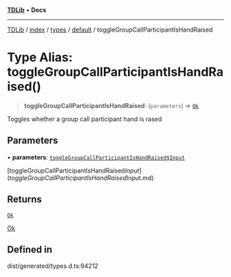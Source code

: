 [**TDLib**](../../../../../../README.md) • **Docs**

***

[TDLib](../../../../../../modules.md) / [index](../../../../../README.md) / [types](../../../README.md) / [default](../README.md) / toggleGroupCallParticipantIsHandRaised

# Type Alias: toggleGroupCallParticipantIsHandRaised()

> **toggleGroupCallParticipantIsHandRaised**: (`parameters`) => [`Ok`](Ok-1.md)

Toggles whether a group call participant hand is rased

## Parameters

• **parameters**: [`toggleGroupCallParticipantIsHandRaised$Input`](toggleGroupCallParticipantIsHandRaised$Input.md)

[toggleGroupCallParticipantIsHandRaised$Input](toggleGroupCallParticipantIsHandRaised$Input.md)

## Returns

[`Ok`](Ok-1.md)

[Ok](Ok-1.md)

## Defined in

dist/generated/types.d.ts:94212
